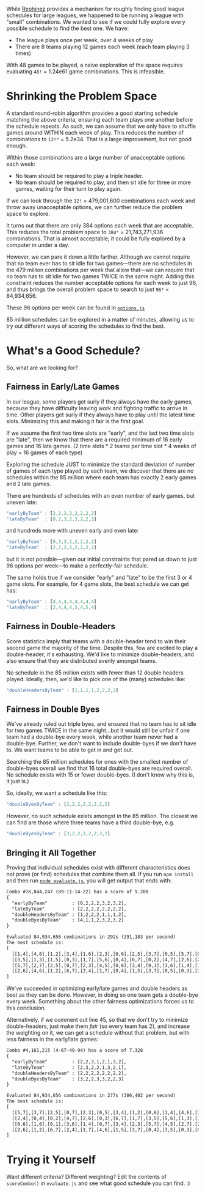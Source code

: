 While [Rephinez](https://github.com/Phrogz/rephinez) provides a mechanism for
roughly finding good league schedules for large leagues, we happened
to be running a league with "small" combinations. We wanted to see if we could
fully explore every possible schedule to find the best one. We have:

* The league plays once per week, over 4 weeks of play
* There are 8 teams playing 12 games each week (each team playing 3 times)

With 48 games to be played, a naive exploration of the space requires evaluating
`48!` = 1.24e61 game combinations. This is infeasible.

# Shrinking the Problem Space

A standard round-robin algorithm provides a good starting schedule matching the
above criteria, ensuring each team plays one another before the schedule
repeats. As such, we can assume that we only have to shuffle games around WITHIN
each week of play. This reduces the number of combinations to `12!⁴` = 5.2e34.
That is a large improvement, but not good enough.

Within those combinations are a large number of unacceptable options each week:

* No team should be required to play a triple header.
* No team should be required to play, and then sit idle for three or more games,
  waiting for their turn to play again.

If we can look through the `12!` = 479,001,600 combinations each week and throw
away unacceptable options, we can further reduce the problem space to explore.

It turns out that there are only 384 options each week that are acceptable. This
reduces the total problem space to `384⁴` = 21,743,271,936 combinations. That is
almost acceptable; it could be fully explored by a computer in under a day.

However, we can pare it down a little farther. Although we cannot require that
no team ever has to sit idle for two games—there are no schedules in the 479
million combinations per week that allow that—we can require that no team has to
sit idle for two games TWICE in the same night. Adding this constraint reduces
the number acceptable options for each week to just 96, and thus brings the
overall problem space to search to just `96⁴` = 84,934,656.

These 96 options per week can be found in [`options.js`](./options.js)

85 million schedules can be explored in a matter of minutes, allowing us to try
out different ways of scoring the schedules to find the best.

# What's a Good Schedule?

So, what are we looking for?

## Fairness in Early/Late Games

In our league, some players get surly if they always have the early games,
because they have difficulty leaving work and fighting traffic to arrive in
time. Other players get surly if they always have to play until the latest time
slots. Minimizing this and making it fair is the first goal.

If we assume the first two time slots are "early", and the last two time slots
are "late", then we know that there are a required minimum of 16 early games
and 16 late games.
(2 time slots * 2 teams per time slot * 4 weeks of play = 16 games of each type)

Exploring the schedule JUST to minimize the standard deviation of number of
games of each type played by each team, we discover that there are no schedules
within the 85 million where each team has exactly 2 early games and 2 late games.

There are hundreds of schedules with an even number of early games, but uneven late:

```js
"earlyByTeam" : [2,2,2,2,2,2,2,2]
"lateByTeam"  : [0,2,3,2,3,2,2,2]
```

and hundreds more with uneven early and even late:

```js
"earlyByTeam" : [0,3,3,2,2,2,2,2]
"lateByTeam"  : [2,2,2,2,2,2,2,2]
```

but it is not possible—given our initial constraints that pared us down to just
96 options per week—to make a perfectly-fair schedule.

The same holds true if we consider "early" and "late" to be the first 3 or 4
game slots. For example, for 4 game slots, the best schedule we can get has:

```js
"earlyByTeam" : [4,4,4,4,4,4,4,4]
"lateByTeam"  : [2,4,4,4,5,4,5,4]
```

## Fairness in Double-Headers

Score statistics imply that teams with a double-header tend to win their
second game the majority of the time. Despite this, few are excited to play a
double-header; it's exhausting. We'd like to minimize double-headers, and also
ensure that they are distributed evenly amongst teams.

No schedule in the 85 million exists with fewer than 12 double headers played.
Ideally, then, we'd like to pick one of the (many) schedules like:

```js
"doubleHeadersByTeam" : [1,1,1,1,2,2,2,2]
```


## Fairness in Double Byes

We've already ruled out triple byes, and ensured that no team has to sit idle
for two games TWICE in the same night...but it would still be unfair if one
team had a double-bye every week, while another team never had a double-bye.
Further, we don't want to include double-byes if we don't have to. We want
teams to be able to get in and get out.

Searching the 85 million schedules for ones with the smallest number of
double-byes overall we find that 16 total double-byes are required overall.
No schedule exists with 15 or fewer double-byes.
(I don't know why this is, it just is.)

So, ideally, we want a schedule like this:

```js
"doubleByesByTeam" : [2,2,2,2,2,2,2,2]
```

However, no such schedule exists amongst in the 85 million. The closest we can
find are those where three teams have a third double-bye, e.g.

```js
"doubleByesByTeam" : [3,2,2,3,2,2,3,2]
```


## Bringing it All Together

Proving that individual schedules exist with different characteristics does not
prove (or find) schedules that combine them all. If you run `npm install` and
then run [`node evaluate.js`](./evaluate.js), you will get output that ends with:

```txt
Combo #78,844,247 (89-11-14-22) has a score of 9.200
{
  "earlyByTeam"         : [0,2,2,2,3,2,3,2],
  "lateByTeam"          : [2,2,2,2,2,2,2,2],
  "doubleHeadersByTeam" : [1,2,2,2,1,1,1,2],
  "doubleByesByTeam"    : [4,1,1,2,3,2,3,2]
}

Evaluated 84,934,656 combinations in 292s (291,183 per second)
The best schedule is:
[
  [[1,4],[4,6],[1,2],[3,4],[1,6],[2,3],[0,6],[2,5],[3,7],[0,5],[5,7],[0,7]],
  [[3,5],[1,3],[1,5],[0,3],[1,7],[5,6],[0,4],[6,7],[0,2],[4,7],[2,6],[2,4]],
  [[5,7],[2,7],[2,5],[0,7],[2,3],[4,5],[0,6],[3,4],[0,1],[3,6],[1,4],[1,6]],
  [[2,6],[4,6],[1,2],[6,7],[2,4],[1,7],[0,4],[1,5],[3,7],[0,5],[0,3],[3,5]]
]
```

We've succeeded in optimizing early/late games and double headers as best as
they can be done. However, in doing so one team gets a double-bye every week.
Something about the other fairness optimizations forces us to this conclusion.

Alternatively, if we comment out line 45, so that we don't try to minimize
double-headers, just make them _fair_ (so every team has 2), and increase
the weighting on it, we can get a schedule without that problem, but with less
fairness in the early/late games:

```txt
Combo #4,161,215 (4-67-49-94) has a score of 7.328
{
  "earlyByTeam"         : [2,2,3,1,2,1,3,2],
  "lateByTeam"          : [2,3,2,2,1,3,2,1],
  "doubleHeadersByTeam" : [2,2,2,2,2,2,2,2],
  "doubleByesByTeam"    : [3,2,2,3,3,2,2,3]
}

Evaluated 84,934,656 combinations in 277s (306,402 per second)
The best schedule is:
[
  [[5,7],[3,7],[2,5],[0,7],[2,3],[0,5],[3,4],[1,2],[0,6],[1,4],[4,6],[1,6]],
  [[2,4],[0,4],[0,2],[4,7],[2,6],[0,3],[6,7],[1,7],[3,5],[5,6],[1,3],[1,5]],
  [[0,6],[1,6],[0,1],[3,6],[1,4],[0,7],[3,4],[2,3],[5,7],[4,5],[2,7],[2,5]],
  [[2,6],[1,2],[6,7],[2,4],[1,7],[4,6],[1,5],[3,7],[0,4],[3,5],[0,3],[0,5]]
]
```

# Trying it Yourself

Want different criteria? Different weighting? Edit the contents of `scoreCombo()` in `evaluate.js` and see what good schedule you can find. :)
